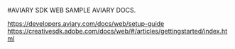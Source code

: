 #AVIARY SDK WEB SAMPLE
AVIARY DOCS.

https://developers.aviary.com/docs/web/setup-guide
https://creativesdk.adobe.com/docs/web/#/articles/gettingstarted/index.html
